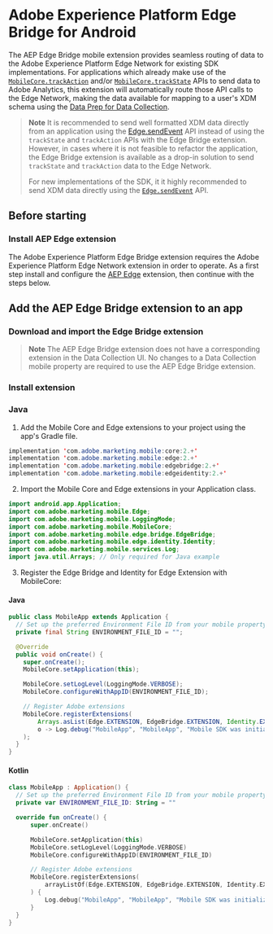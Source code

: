 # Adobe Experience Platform Edge Bridge for Android
The AEP Edge Bridge mobile extension provides seamless routing of data to the Adobe Experience Platform Edge Network for existing SDK implementations. For applications which already make use of the [`MobileCore.trackAction`](https://aep-sdks.gitbook.io/docs/foundation-extensions/mobile-core/mobile-core-api-reference#trackaction) and/or [`MobileCore.trackState`](https://aep-sdks.gitbook.io/docs/foundation-extensions/mobile-core/mobile-core-api-reference#trackstate) APIs to send data to Adobe Analytics, this extension will automatically route those API calls to the Edge Network, making the data available for mapping to a user's XDM schema using the [Data Prep for Data Collection](https://experienceleague.adobe.com/docs/experience-platform/data-prep/home.html).

> **Note**
> It is recommended to send well formatted XDM data directly from an application using the [Edge.sendEvent](https://aep-sdks.gitbook.io/docs/foundation-extensions/experience-platform-extension/edge-network-api-reference#sendevent) API instead of using the `trackState` and `trackAction` APIs with the Edge Bridge extension. However, in cases where it is not feasible to refactor the application, the Edge Bridge extension is available as a drop-in solution to send `trackState` and `trackAction` data to the Edge Network.
>
>  For new implementations of the SDK, it it highly recommended to send XDM data directly using the [`Edge.sendEvent`](https://aep-sdks.gitbook.io/docs/foundation-extensions/experience-platform-extension/edge-network-api-reference#sendevent) API.
>

## Before starting

### Install AEP Edge extension

The Adobe Experience Platform Edge Bridge extension requires the Adobe Experience Platform Edge Network extension in order to operate. As a first step install and configure the [AEP Edge](https://aep-sdks.gitbook.io/docs/foundation-extensions/experience-platform-extension) extension, then continue with the steps below.

## Add the AEP Edge Bridge extension to an app

### Download and import the Edge Bridge extension

> **Note**
> The AEP Edge Bridge extension does not have a corresponding extension in the Data Collection UI. No changes to a Data Collection mobile property are required to use the AEP Edge Bridge extension.

### Install extension

### Java

1. Add the Mobile Core and Edge extensions to your project using the app's Gradle file.

```java
implementation 'com.adobe.marketing.mobile:core:2.+'
implementation 'com.adobe.marketing.mobile:edge:2.+'
implementation 'com.adobe.marketing.mobile:edgebridge:2.+'
implementation 'com.adobe.marketing.mobile:edgeidentity:2.+'
```

2. Import the Mobile Core and Edge extensions in your Application class.

```java
import android.app.Application;
import com.adobe.marketing.mobile.Edge;
import com.adobe.marketing.mobile.LoggingMode;
import com.adobe.marketing.mobile.MobileCore;
import com.adobe.marketing.mobile.edge.bridge.EdgeBridge;
import com.adobe.marketing.mobile.edge.identity.Identity;
import com.adobe.marketing.mobile.services.Log;
import java.util.Arrays; // Only required for Java example
```

3. Register the Edge Bridge and Identity for Edge Extension with MobileCore:
#### Java
```java
public class MobileApp extends Application {
  // Set up the preferred Environment File ID from your mobile property configured in Data Collection UI
  private final String ENVIRONMENT_FILE_ID = "";

  @Override
  public void onCreate() {
  	super.onCreate();
  	MobileCore.setApplication(this);

  	MobileCore.setLogLevel(LoggingMode.VERBOSE);
  	MobileCore.configureWithAppID(ENVIRONMENT_FILE_ID);

  	// Register Adobe extensions
  	MobileCore.registerExtensions(
  		Arrays.asList(Edge.EXTENSION, EdgeBridge.EXTENSION, Identity.EXTENSION),
  		o -> Log.debug("MobileApp", "MobileApp", "Mobile SDK was initialized")
  	);
  }
}
```
#### Kotlin
```kotlin
class MobileApp : Application() {
  // Set up the preferred Environment File ID from your mobile property configured in Data Collection UI
  private var ENVIRONMENT_FILE_ID: String = ""

  override fun onCreate() {
      super.onCreate()

      MobileCore.setApplication(this)
      MobileCore.setLogLevel(LoggingMode.VERBOSE)
      MobileCore.configureWithAppID(ENVIRONMENT_FILE_ID)

      // Register Adobe extensions
      MobileCore.registerExtensions(
          arrayListOf(Edge.EXTENSION, EdgeBridge.EXTENSION, Identity.EXTENSION)
      ) {
          Log.debug("MobileApp", "MobileApp", "Mobile SDK was initialized.")
      }
  }
}
```